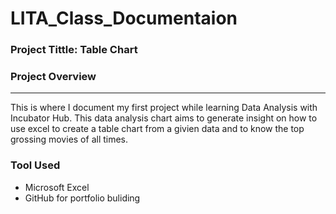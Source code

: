 # LITA_Class_Documentaion

### Project Tittle: Table Chart

### Project Overview
---
This is where I document my first project while learning Data Analysis with Incubator Hub.
This data analysis chart aims to generate insight on how to use excel to create a table chart from a givien data and to know the top grossing movies of all times.

### Tool Used
- Microsoft Excel
- GitHub for portfolio buliding
